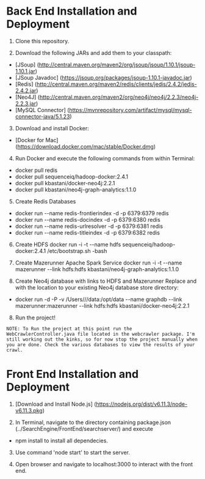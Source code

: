 # Back End Installation and Deployment

1) Clone this repository.

2) Download the following JARs and add them to your classpath:
- [JSoup] (http://central.maven.org/maven2/org/jsoup/jsoup/1.10.1/jsoup-1.10.1.jar)
- [JSoup Javadoc] (https://jsoup.org/packages/jsoup-1.10.1-javadoc.jar)
- [Redis] (http://central.maven.org/maven2/redis/clients/jedis/2.4.2/jedis-2.4.2.jar)
- [Neo4J] (http://central.maven.org/maven2/org/neo4j/neo4j/2.2.3/neo4j-2.2.3.jar)
- [MySQL Connector] (https://mvnrepository.com/artifact/mysql/mysql-connector-java/5.1.23)

        
3) Download and install Docker:
- [Docker for Mac] (https://download.docker.com/mac/stable/Docker.dmg)

4) Run Docker and execute the following commands from within Terminal:

- docker pull redis
- docker pull sequenceiq/hadoop-docker:2.4.1
- docker pull kbastani/docker-neo4j:2.2.1
- docker pull kbastani/neo4j-graph-analytics:1.1.0

5) Create Redis Databases
- docker run --name redis-frontierindex -d -p 6379:6379 redis
- docker run --name redis-docindex -d -p 6379:6380 redis
- docker run --name redis-urlresolver -d -p 6379:6381 redis
- docker run --name redis-titleindex -d -p 6379:6382 redis

6) Create HDFS
docker run -i -t --name hdfs sequenceiq/hadoop-docker:2.4.1 /etc/bootstrap.sh -bash

7) Create Mazerunner Apache Spark Service
docker run -i -t --name mazerunner --link hdfs:hdfs kbastani/neo4j-graph-analytics:1.1.0

9) Create Neo4j database with links to HDFS and Mazerunner
 Replace <user> and <neo4j-path> with the location to your existing Neo4j database store directory:
- docker run -d -P -v /Users/<user>/<neo4j-path>/data:/opt/data --name graphdb --link mazerunner:mazerunner --link hdfs:hdfs kbastani/docker-neo4j:2.2.1


8) Run the project!
```
NOTE: To Run the project at this point run the WebCrawlerController.java file located in the webcrawler package. I'm still working out the kinks, so for now stop the project manually when you are done. Check the various databases to view the results of your crawl.
```  

# Front End Installation and Deployment

1) [Download and Install Node.js] (https://nodejs.org/dist/v6.11.3/node-v6.11.3.pkg)

2) In Terminal, navigate to the directory containing package.json (../SearchEngine/FrontEnd/searchserver/) and execute
- npm install
 to install all dependecies.
 
 3) Use command 'node start' to start the server.
 
 4) Open browser and navigate to localhost:3000 to interact with the front end.



 
